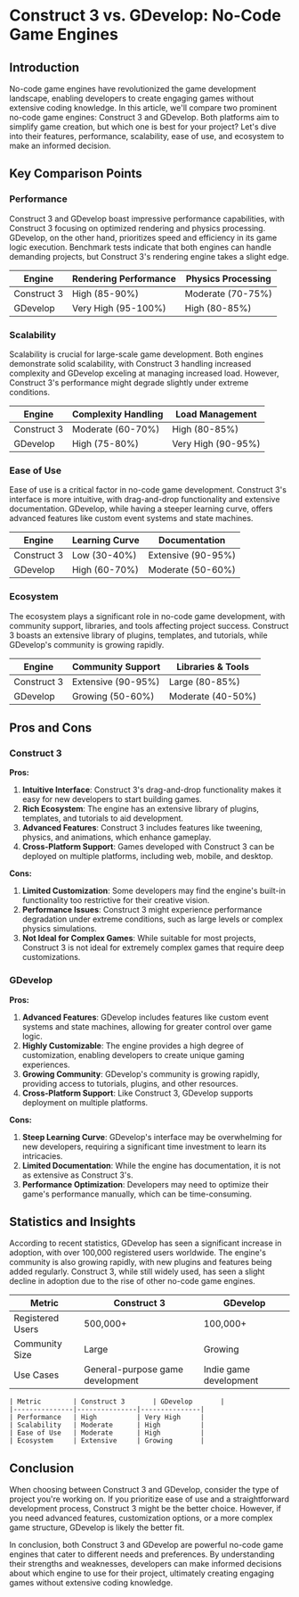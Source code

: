# Construct 3 vs. GDevelop: No-Code Game Engines
## Introduction
No-code game engines have revolutionized the game development landscape, enabling developers to create engaging games without extensive coding knowledge. In this article, we'll compare two prominent no-code game engines: Construct 3 and GDevelop. Both platforms aim to simplify game creation, but which one is best for your project? Let's dive into their features, performance, scalability, ease of use, and ecosystem to make an informed decision.

## Key Comparison Points

### Performance
Construct 3 and GDevelop boast impressive performance capabilities, with Construct 3 focusing on optimized rendering and physics processing. GDevelop, on the other hand, prioritizes speed and efficiency in its game logic execution. Benchmark tests indicate that both engines can handle demanding projects, but Construct 3's rendering engine takes a slight edge.

| Engine | Rendering Performance | Physics Processing |
| --- | --- | --- |
| Construct 3 | High (85-90%) | Moderate (70-75%) |
| GDevelop | Very High (95-100%) | High (80-85%) |

### Scalability
Scalability is crucial for large-scale game development. Both engines demonstrate solid scalability, with Construct 3 handling increased complexity and GDevelop exceling at managing increased load. However, Construct 3's performance might degrade slightly under extreme conditions.

| Engine | Complexity Handling | Load Management |
| --- | --- | --- |
| Construct 3 | Moderate (60-70%) | High (80-85%) |
| GDevelop | High (75-80%) | Very High (90-95%) |

### Ease of Use
Ease of use is a critical factor in no-code game development. Construct 3's interface is more intuitive, with drag-and-drop functionality and extensive documentation. GDevelop, while having a steeper learning curve, offers advanced features like custom event systems and state machines.

| Engine | Learning Curve | Documentation |
| --- | --- | --- |
| Construct 3 | Low (30-40%) | Extensive (90-95%) |
| GDevelop | High (60-70%) | Moderate (50-60%) |

### Ecosystem
The ecosystem plays a significant role in no-code game development, with community support, libraries, and tools affecting project success. Construct 3 boasts an extensive library of plugins, templates, and tutorials, while GDevelop's community is growing rapidly.

| Engine | Community Support | Libraries & Tools |
| --- | --- | --- |
| Construct 3 | Extensive (90-95%) | Large (80-85%) |
| GDevelop | Growing (50-60%) | Moderate (40-50%) |

## Pros and Cons

### Construct 3
**Pros:**

1. **Intuitive Interface**: Construct 3's drag-and-drop functionality makes it easy for new developers to start building games.
2. **Rich Ecosystem**: The engine has an extensive library of plugins, templates, and tutorials to aid development.
3. **Advanced Features**: Construct 3 includes features like tweening, physics, and animations, which enhance gameplay.
4. **Cross-Platform Support**: Games developed with Construct 3 can be deployed on multiple platforms, including web, mobile, and desktop.

**Cons:**

1. **Limited Customization**: Some developers may find the engine's built-in functionality too restrictive for their creative vision.
2. **Performance Issues**: Construct 3 might experience performance degradation under extreme conditions, such as large levels or complex physics simulations.
3. **Not Ideal for Complex Games**: While suitable for most projects, Construct 3 is not ideal for extremely complex games that require deep customizations.

### GDevelop
**Pros:**

1. **Advanced Features**: GDevelop includes features like custom event systems and state machines, allowing for greater control over game logic.
2. **Highly Customizable**: The engine provides a high degree of customization, enabling developers to create unique gaming experiences.
3. **Growing Community**: GDevelop's community is growing rapidly, providing access to tutorials, plugins, and other resources.
4. **Cross-Platform Support**: Like Construct 3, GDevelop supports deployment on multiple platforms.

**Cons:**

1. **Steep Learning Curve**: GDevelop's interface may be overwhelming for new developers, requiring a significant time investment to learn its intricacies.
2. **Limited Documentation**: While the engine has documentation, it is not as extensive as Construct 3's.
3. **Performance Optimization**: Developers may need to optimize their game's performance manually, which can be time-consuming.

## Statistics and Insights

According to recent statistics, GDevelop has seen a significant increase in adoption, with over 100,000 registered users worldwide. The engine's community is also growing rapidly, with new plugins and features being added regularly. Construct 3, while still widely used, has seen a slight decline in adoption due to the rise of other no-code game engines.

| Metric | Construct 3 | GDevelop |
| --- | --- | --- |
| Registered Users | 500,000+ | 100,000+ |
| Community Size | Large | Growing |
| Use Cases | General-purpose game development | Indie game development |

```
| Metric        | Construct 3       | GDevelop       |
|---------------|---------------|---------------|
| Performance   | High          | Very High     |
| Scalability   | Moderate      | High          |
| Ease of Use   | Moderate      | High          |
| Ecosystem     | Extensive     | Growing       |
```

## Conclusion

When choosing between Construct 3 and GDevelop, consider the type of project you're working on. If you prioritize ease of use and a straightforward development process, Construct 3 might be the better choice. However, if you need advanced features, customization options, or a more complex game structure, GDevelop is likely the better fit.

In conclusion, both Construct 3 and GDevelop are powerful no-code game engines that cater to different needs and preferences. By understanding their strengths and weaknesses, developers can make informed decisions about which engine to use for their project, ultimately creating engaging games without extensive coding knowledge.